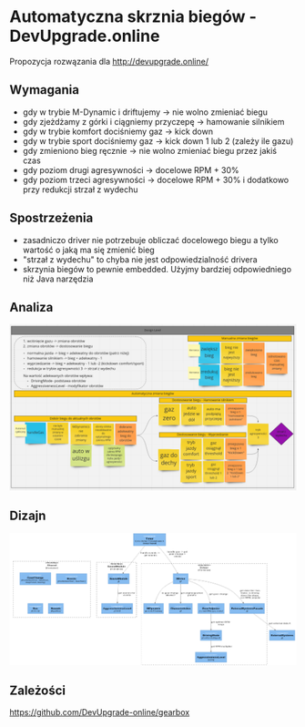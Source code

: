 # Automatyczna skrznia biegów - DevUpgrade.online

Propozycja rozwązania dla <http://devupgrade.online/>

## Wymagania

- gdy w trybie M-Dynamic i driftujemy -> nie wolno zmieniać biegu
- gdy zjeżdżamy z górki i ciągniemy przyczepę -> hamowanie silnikiem
- gdy w trybie komfort dociśniemy gaz → kick down
- gdy w trybie sport dociśniemy gaz → kick down 1 lub 2 (zależy ile gazu)
- gdy zmieniono bieg ręcznie → nie wolno zmieniać biegu przez jakiś czas
- gdy poziom drugi agresywności -> docelowe RPM + 30%
- gdy poziom trzeci agresywności -> docelowe RPM + 30% i dodatkowo przy redukcji strzał z wydechu

## Spostrzeżenia

- zasadniczo driver nie potrzebuje obliczać docelowego biegu a tylko wartość o jaką ma się zmienić bieg
- "strzał z wydechu" to chyba nie jest odpowiedzialność drivera
- skrzynia biegów to pewnie embedded. Użyjmy bardziej odpowiedniego niż Java  narzędzia

## Analiza

![ES](doc/design-level-es.png)

## Dizajn

![C3](doc/component.png)

## Zależości 

<https://github.com/DevUpgrade-online/gearbox>